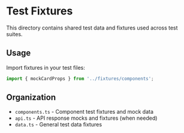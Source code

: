 # Test Fixtures

This directory contains shared test data and fixtures used across test suites.

## Usage

Import fixtures in your test files:

```typescript
import { mockCardProps } from '../fixtures/components';
```

## Organization

- `components.ts` - Component test fixtures and mock data
- `api.ts` - API response mocks and fixtures (when needed)
- `data.ts` - General test data fixtures
